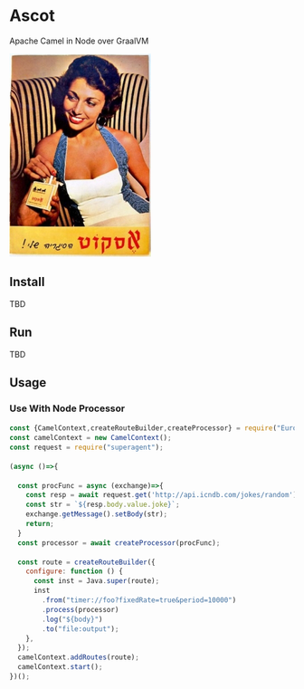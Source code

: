 # Ascot
Apache Camel in Node over GraalVM

![Image of Ascot Cigarette](/docs/ascot.jpg)

## Install

TBD

## Run

TBD

## Usage

### Use With Node Processor
```javascript
const {CamelContext,createRouteBuilder,createProcessor} = require("Europa");
const camelContext = new CamelContext();
const request = require("superagent");

(async ()=>{

  const procFunc = async (exchange)=>{
    const resp = await request.get('http://api.icndb.com/jokes/random').accept('application/json');
    const str = `${resp.body.value.joke}`;
    exchange.getMessage().setBody(str);
    return;
  }
  const processor = await createProcessor(procFunc);

  const route = createRouteBuilder({
    configure: function () {
      const inst = Java.super(route);
      inst
        .from("timer://foo?fixedRate=true&period=10000")
        .process(processor)
        .log("${body}")
        .to("file:output");
    },
  });
  camelContext.addRoutes(route);
  camelContext.start();
})();

```
